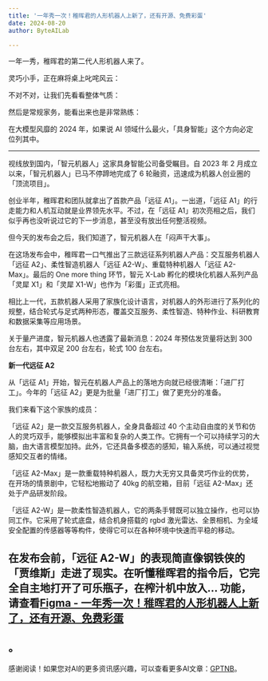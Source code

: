 ```yaml
---
title: '一年秀一次！稚晖君的人形机器人上新了，还有开源、免费彩蛋'
date: 2024-08-20
author: ByteAILab

---
```


一年一秀，稚晖君的第二代人形机器人来了。

灵巧小手，正在麻将桌上叱咤风云：

不对不对，让我们先看看整体气质：

然后是常规家务，能看出来也是非常熟练：

在大模型风靡的 2024 年，如果说 AI 领域什么最火，「具身智能」这个方向必定位列其中。

---


视线放到国内，「智元机器人」这家具身智能公司备受瞩目。自 2023 年 2 月成立以来，「智元机器人」已马不停蹄地完成了 6 轮融资，迅速成为机器人创业圈的「顶流项目」。

创业半年，稚晖君和团队就拿出了首款产品「远征 A1」。一出道，「远征 A1」的行走能力和人机互动就是业界领先水平。不过，在「远征 A1」初次亮相之后，我们似乎再也没听说过它的下一步消息，甚至没有放出任何整活视频。

但今天的发布会之后，我们知道了，智元机器人在「闷声干大事」。

在这场发布会中，稚晖君一口气推出了三款远征系列机器人产品：交互服务机器人「远征 A2」、柔性智造机器人「远征 A2-W」、重载特种机器人「远征 A2-Max」。最后的 One more thing 环节，智元 X-Lab 孵化的模块化机器人系列产品「灵犀 X1」和「灵犀 X1-W」也作为「彩蛋」正式亮相。

相比上一代，五款机器人采用了家族化设计语言，对机器人的外形进行了系列化的规整，结合轮式与足式两种形态，覆盖交互服务、柔性智造、特种作业、科研教育和数据采集等应用场景。

关于量产进度，智元机器人也透露了最新消息：2024 年预估发货量将达到 300 台左右，其中双足 200 台左右，轮式 100 台左右。

**新一代远征 A2**

从「远征 A1」开始，智元在机器人产品上的落地方向就已经很清晰：「进厂打工」。今年的「远征 A2」更是为批量「进厂打工」做了更充分的准备。

我们来看下这个家族的成员：

「远征 A2」是一款交互服务机器人，全身具备超过 40 个主动自由度的关节和仿人的灵巧双手，能够模拟出丰富和复杂的人类工作。它拥有一个可以持续学习的大脑，由大语言模型加持。此外，它还具备多模态的感知，输入系统，可以通过视觉感知交互者的情绪。

「远征 A2-Max」是一款重载特种机器人，既力大无穷又具备灵巧作业的优势，在开场的情景剧中，它轻松地搬动了 40kg 的航空箱，目前「远征 A2-Max」还处于产品研发阶段。

「远征 A2-W」是一款柔性智造机器人，它的两条手臂既可以独立操作，也可以协同工作。它采用了轮式底盘，结合机身搭载的 rgbd 激光雷达、全景相机、为全域安全配置的传感器等等构件，使得它可以在各种环境中快速而平稳的移动。

在发布会前，「远征 A2-W」的表现简直像钢铁侠的「贾维斯」走进了现实。在听懂稚晖君的指令后，它完全自主地打开了可乐瓶子，在榨汁机中放入...
功能，请查看[Figma - 一年秀一次！稚晖君的人形机器人上新了，还有开源、免费彩蛋](https://www.figma.com/file/JxziPDYnZ1uHPjenxm/---Fun)
---
。
---
感谢阅读！如果您对AI的更多资讯感兴趣，可以查看更多AI文章：[GPTNB](https://gptnb.com)。